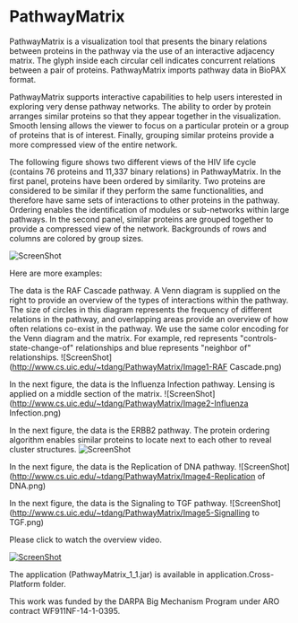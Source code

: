 PathwayMatrix
=============
PathwayMatrix is a visualization tool that presents the binary relations between proteins in the pathway via the use of an interactive adjacency matrix. The glyph inside each circular cell indicates concurrent relations between a pair of proteins. PathwayMatrix imports pathway data in BioPAX format.

PathwayMatrix supports interactive capabilities to help users interested in exploring very dense pathway networks. The ability to order by protein arranges similar proteins so that they appear together in the visualization. Smooth lensing allows the viewer to focus on a particular protein or a group of proteins that is of interest. Finally, grouping similar proteins provide a more compressed view of the entire network.

The following figure shows two different views of the HIV life cycle (contains 76 proteins and 11,337 binary relations) in PathwayMatrix. In the first panel, proteins have been ordered by similarity. Two proteins are considered to be similar if they perform the same functionalities, and therefore have same sets of interactions to other proteins in the pathway. Ordering enables the identification of modules or sub-networks within large pathways. In the second panel, similar proteins are grouped together to provide a compressed view of the network. Backgrounds of rows and columns are colored by group sizes.

![ScreenShot](http://www.cs.uic.edu/~tdang/PathwayMatrix/TearserImage.png)

Here are more examples:

The data is the RAF Cascade pathway. A Venn diagram is supplied on  the right to provide an overview of the types of interactions within the pathway. The size of circles in this diagram represents the frequency of different relations in the pathway, and overlapping areas provide an overview of how often relations co-exist in the pathway. We use the same color encoding for the Venn diagram and the matrix. For example, red represents "controls-state-change-of" relationships and blue represents "neighbor of" relationships.
![ScreenShot](http://www.cs.uic.edu/~tdang/PathwayMatrix/Image1-RAF Cascade.png)

In the next figure, the data is the Influenza Infection pathway. Lensing is applied on a middle section of the matrix.
![ScreenShot](http://www.cs.uic.edu/~tdang/PathwayMatrix/Image2-Influenza Infection.png)

In the next figure, the data is the ERBB2 pathway. The protein ordering algorithm enables similar proteins to locate next to each other to reveal cluster structures.
![ScreenShot](http://www.cs.uic.edu/~tdang/PathwayMatrix/Image3-ERBB2.png)

In the next figure, the data is the Replication of DNA pathway.
![ScreenShot](http://www.cs.uic.edu/~tdang/PathwayMatrix/Image4-Replication of DNA.png)

In the next figure, the data is the Signaling to TGF pathway.
![ScreenShot](http://www.cs.uic.edu/~tdang/PathwayMatrix/Image5-Signalling to TGF.png)


Please click to watch the overview video.

[![ScreenShot](http://www.cs.uic.edu/~tdang/PathwayMatrix/TeaserVideo.png)](http://www2.cs.uic.edu/~tdang/PathwayMatrix/PathwayMatrixBioVis960x540.mp4)

The application (PathwayMatrix_1_1.jar) is available in application.Cross-Platform folder.

This work was funded by the DARPA Big Mechanism Program under ARO contract WF911NF-14-1-0395.










